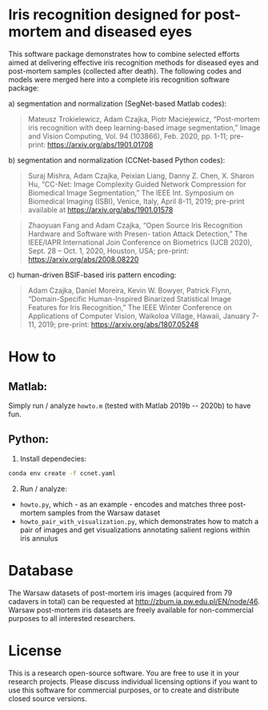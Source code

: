 # Iris recognition designed for post-mortem and diseased eyes

This software package demonstrates how to combine selected efforts aimed at delivering effective iris recognition methods for diseased eyes and post-mortem samples (collected after death). The following codes and models were merged here into a complete iris recognition software package:

a) segmentation and normalization (SegNet-based Matlab codes):
> Mateusz Trokielewicz, Adam Czajka, Piotr Maciejewicz, “Post-mortem iris recognition with deep learning-based image segmentation,” Image and Vision Computing, Vol. 94 (103866), Feb. 2020, pp. 1-11; pre-print: https://arxiv.org/abs/1901.01708

b) segmentation and normalization (CCNet-based Python codes):
> Suraj Mishra, Adam Czajka, Peixian Liang, Danny Z. Chen, X. Sharon Hu, “CC-Net: Image Complexity Guided Network Compression for Biomedical Image Segmentation,” The IEEE Int. Symposium on Biomedical Imaging (ISBI), Venice, Italy, April 8-11, 2019; pre-print available at https://arxiv.org/abs/1901.01578

> Zhaoyuan Fang and Adam Czajka, “Open Source Iris Recognition Hardware and Software with Presen- tation Attack Detection,” The IEEE/IAPR International Join Conference on Biometrics (IJCB 2020), Sept. 28 – Oct. 1, 2020, Houston, USA; pre-print: https://arxiv.org/abs/2008.08220

c) human-driven BSIF-based iris pattern encoding:
> Adam Czajka, Daniel Moreira, Kevin W. Bowyer, Patrick Flynn, “Domain-Specific Human-Inspired Binarized Statistical Image Features for Iris Recognition,” The IEEE Winter Conference on Applications of Computer Vision, Waikoloa Village, Hawaii, January 7-11, 2019; pre-print: https://arxiv.org/abs/1807.05248

# How to

## Matlab:
Simply run / analyze `howto.m` (tested with Matlab 2019b -- 2020b) to have fun.

## Python: 
1. Install dependecies:

```bash
conda env create -f ccnet.yaml
```

2. Run / analyze:
* `howto.py`, which - as an example - encodes and matches three post-mortem samples from the Warsaw dataset
* `howto_pair_with_visualization.py`, which demonstrates how to match a pair of images and get visualizations annotating salient regions within iris annulus

# Database

The Warsaw datasets of post-mortem iris images (acquired from 79 cadavers in total) can be requested at http://zbum.ia.pw.edu.pl/EN/node/46. Warsaw post-mortem iris datasets are freely available for non-commercial purposes to all interested researchers.

# License

This is a research open-source software. You are free to use it in your research projects. Please discuss individual licensing options if you want to use this software for commercial purposes, or to create and distribute closed source versions.
